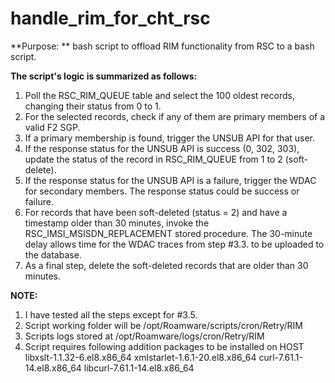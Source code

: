# handle_rim_for_cht_rsc

**Purpose: **
bash script to offload RIM functionality from RSC to a bash script.

**The script's logic is summarized as follows:**
1. Poll the RSC_RIM_QUEUE table and select the 100 oldest records, changing their status from 0 to 1.
2. For the selected records, check if any of them are primary members of a valid F2 SGP.
3. If a primary membership is found, trigger the UNSUB API for that user.
4. If the response status for the UNSUB API is success (0, 302, 303), update the status of the record in RSC_RIM_QUEUE from 1 to 2 (soft-delete).
5. If the response status for the UNSUB API is a failure, trigger the WDAC for secondary members. The response status could be success or failure.
6. For records that have been soft-deleted (status = 2) and have a timestamp older than 30 minutes, invoke the RSC_IMSI_MSISDN_REPLACEMENT stored procedure. The 30-minute delay allows time for the WDAC traces from step #3.3. to be uploaded to the database.
7. As a final step, delete the soft-deleted records that are older than 30 minutes.
 
**NOTE:**
1) I have tested all the steps except for #3.5.
2) Script working folder will be /opt/Roamware/scripts/cron/Retry/RIM
3) Scripts logs stored at /opt/Roamware/logs/cron/Retry/RIM
4) Script requires following addition packages to be installed on HOST
       libxslt-1.1.32-6.el8.x86_64
       xmlstarlet-1.6.1-20.el8.x86_64
       curl-7.61.1-14.el8.x86_64
       libcurl-7.61.1-14.el8.x86_64
